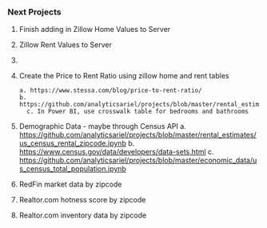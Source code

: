 ### Next Projects
1. Finish adding in Zillow Home Values to Server
2. Zillow Rent Values to Server
3. 
4. Create the Price to Rent Ratio using zillow home and rent tables
   
       a. https://www.stessa.com/blog/price-to-rent-ratio/
       b. https://github.com/analyticsariel/projects/blob/master/rental_estimates/zillow_quandl_api_price_to_rent_ratio.ipynb
         c. In Power BI, use crosswalk table for bedrooms and bathrooms
5. Demographic Data - maybe through Census API 
   a. https://github.com/analyticsariel/projects/blob/master/rental_estimates/us_census_rental_zipcode.ipynb
   b. https://www.census.gov/data/developers/data-sets.html
    c. https://github.com/analyticsariel/projects/blob/master/economic_data/us_census_total_population.ipynb
6. RedFin market data by zipcode
7. Realtor.com hotness score by zipcode
8. Realtor.com inventory data by zipcode